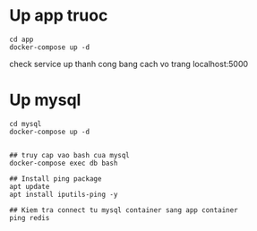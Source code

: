 # Up app truoc
```
cd app
docker-compose up -d
```

check service up thanh cong bang cach vo trang localhost:5000


# Up mysql
```
cd mysql
docker-compose up -d


## truy cap vao bash cua mysql
docker-compose exec db bash

## Install ping package
apt update 
apt install iputils-ping -y

## Kiem tra connect tu mysql container sang app container 
ping redis 

```
